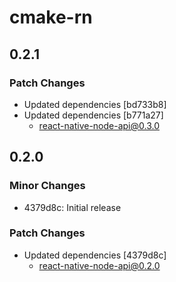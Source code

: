 # cmake-rn

## 0.2.1

### Patch Changes

- Updated dependencies [bd733b8]
- Updated dependencies [b771a27]
  - react-native-node-api@0.3.0

## 0.2.0

### Minor Changes

- 4379d8c: Initial release

### Patch Changes

- Updated dependencies [4379d8c]
  - react-native-node-api@0.2.0
